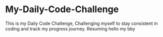 # My-Daily-Code-Challenge
This is my Daily Code Challenge, Challenging myself to stay consistent in coding and track my progress journey.
Resuming
hello my bby
